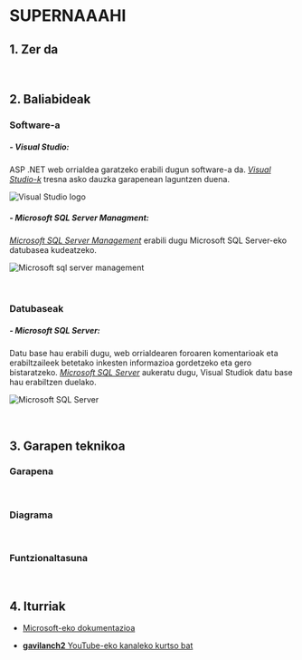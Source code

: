 # SUPERNAAAHI

## 1. Zer da

<br/>

## 2. Baliabideak
### Software-a 

##### - Visual Studio: 
ASP .NET web orrialdea garatzeko erabili dugun software-a da. *[Visual Studio-k](https://visualstudio.microsoft.com/es/downloads/)* tresna asko dauzka garapenean laguntzen duena.

![Visual Studio logo](https://user-images.githubusercontent.com/75113982/152648541-f63fcdc5-9aa9-4d0f-abeb-2cbe3303face.png)

##### - Microsoft SQL Server Managment:
*[Microsoft SQL Server Management](https://docs.microsoft.com/es-es/sql/ssms/download-sql-server-management-studio-ssms?view=sql-server-ver15)* erabili dugu Microsoft SQL Server-eko datubasea kudeatzeko. 

![Microsoft sql server management](https://user-images.githubusercontent.com/75113982/152648724-a36b0084-6280-4299-b986-054e1e9c273b.png)

<br/>

### Datubaseak

##### - Microsoft SQL Server:
Datu base hau erabili dugu, web orrialdearen foroaren komentarioak eta erabiltzaileek betetako inkesten informazioa gordetzeko eta gero bistaratzeko. *[Microsoft SQL Server](https://www.microsoft.com/es-es/sql-server/sql-server-downloads)* aukeratu dugu, Visual Studiok datu base hau erabiltzen duelako.

![Microsoft SQL Server](https://user-images.githubusercontent.com/75113982/152648909-a1f6023e-4a30-4d59-87ea-cff2bdac047a.png)

<br/>

## 3. Garapen teknikoa
### Garapena

<br/>

### Diagrama

<br/>

### Funtzionaltasuna

<br/>

## 4. Iturriak
  - [Microsoft-eko dokumentazioa](https://docs.microsoft.com/es-es/aspnet/mvc/overview/getting-started/introduction/getting-started)
  
  - [**gavilanch2** YouTube-eko kanaleko kurtso bat](https://www.youtube.com/watch?v=YzC-FYg66xA&list=PL0kIvpOlieSNWR3YPSjh9P2p43SFnNBlB)
